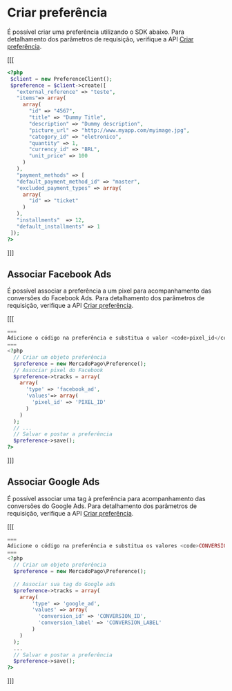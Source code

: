 # Criar preferência

É possível criar uma preferência utilizando o SDK abaixo. Para detalhamento dos parâmetros de requisição, verifique a API [Criar preferência](/developers/pt/reference/preferences/_checkout_preferences/post).

[[[
 ```php
<?php
  $client = new PreferenceClient();
  $preference = $client->create([
    "external_reference" => "teste",
    "items"=> array(
      array(
        "id" => "4567",
        "title" => "Dummy Title",
        "description" => "Dummy description",
        "picture_url" => "http://www.myapp.com/myimage.jpg",
        "category_id" => "eletronico",
        "quantity" => 1,
        "currency_id" => "BRL",
        "unit_price" => 100
      )
    ),
    "payment_methods" => [
    "default_payment_method_id" => "master",
    "excluded_payment_types" => array(
      array(
        "id" => "ticket"
      )
    ),
    "installments"  => 12,
    "default_installments" => 1
  ]);
?>
```
]]]

## Associar Facebook Ads

É possível associar a preferência a um pixel para acompanhamento das conversões do Facebook Ads. Para detalhamento dos parâmetros de requisição, verifique a API [Criar preferência](/developers/pt/reference/preferences/_checkout_preferences/post).

[[[
```php
===
Adicione o código na preferência e substitua o valor <code>pixel_id</code> pelo seu identificador.
===
<?php
  // Criar um objeto preferência
  $preference = new MercadoPago\Preference();
  // Associar pixel do Facebook
  $preference->tracks = array(
    array(
      'type' => 'facebook_ad',
      'values'=> array(
        'pixel_id' => 'PIXEL_ID'
      )
    )
  );
  // ...
  // Salvar e postar a preferência
  $preference->save();
?>
```
]]]

## Associar Google Ads

É possível associar uma tag à preferência para acompanhamento das conversões do Google Ads. Para detalhamento dos parâmetros de requisição, verifique a API [Criar preferência](/developers/pt/reference/preferences/_checkout_preferences/post).

[[[
```php
===
Adicione o código na preferência e substitua os valores <code>CONVERSION\_ID</code> e <code>CONVERSION\_LABEL</code> pelos dados da sua _tag_.
===
<?php
  // Criar um objeto preferência
  $preference = new MercadoPago\Preference();
 
  // Associar sua tag do Google ads
  $preference->tracks = array(
    array(
        'type' => 'google_ad',
        'values' => array(
          'conversion_id' => 'CONVERSION_ID',
          'conversion_label' => 'CONVERSION_LABEL'
        )
    )
  );
  ...
  // Salvar e postar a preferência
  $preference->save();
?>
```
]]]